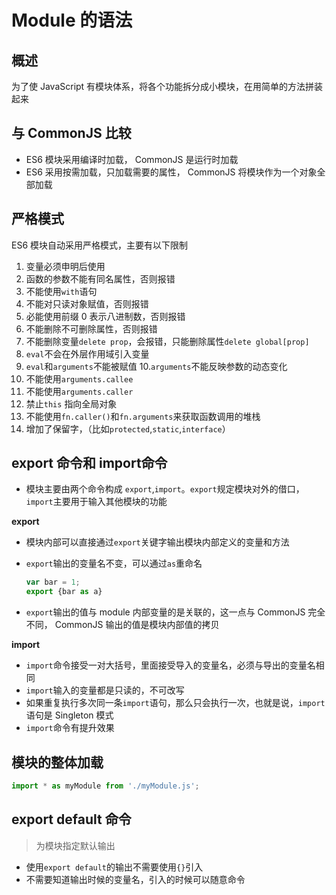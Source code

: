 # Module 的语法

## 概述

为了使 JavaScript 有模块体系，将各个功能拆分成小模块，在用简单的方法拼装起来

## 与 CommonJS 比较

* ES6 模块采用编译时加载， CommonJS 是运行时加载
* ES6 采用按需加载，只加载需要的属性， CommonJS 将模块作为一个对象全部加载

## 严格模式

ES6 模块自动采用严格模式，主要有以下限制

1. 变量必须申明后使用
2. 函数的参数不能有同名属性，否则报错
3. 不能使用`with`语句
4. 不能对只读对象赋值，否则报错
5. 必能使用前缀 0 表示八进制数，否则报错
6. 不能删除不可删除属性，否则报错
7. 不能删除变量`delete prop`，会报错，只能删除属性`delete global[prop]`
8. `eval`不会在外层作用域引入变量
9. `eval`和`arguments`不能被赋值
10.`arguments`不能反映参数的动态变化
11. 不能使用`arguments.callee`
12. 不能使用`arguments.caller`
13. 禁止`this` 指向全局对象
14. 不能使用`fn.caller()`和`fn.arguments`来获取函数调用的堆栈
15. 增加了保留字，（比如`protected`,`static`,`interface`）

## export 命令和 import命令

* 模块主要由两个命令构成 `export`,`import`。`export`规定模块对外的借口，`import`主要用于输入其他模块的功能


**export**

* 模块内部可以直接通过`export`关键字输出模块内部定义的变量和方法
* `export`输出的变量名不变，可以通过`as`重命名

	```javascript
	var bar = 1;
	export {bar as a}
	```

* `export`输出的值与 module 内部变量的是关联的，这一点与 CommonJS 完全不同， CommonJS 输出的值是模块内部值的拷贝

**import**

* `import`命令接受一对大括号，里面接受导入的变量名，必须与导出的变量名相同
* `import`输入的变量都是只读的，不可改写
* 如果重复执行多次同一条`import`语句，那么只会执行一次，也就是说，`import`语句是 Singleton 模式
* `import`命令有提升效果

## 模块的整体加载

```javascript
import * as myModule from './myModule.js';
```

## export default 命令

> 为模块指定默认输出

* 使用`export default`的输出不需要使用`{}`引入
* 不需要知道输出时候的变量名，引入的时候可以随意命令